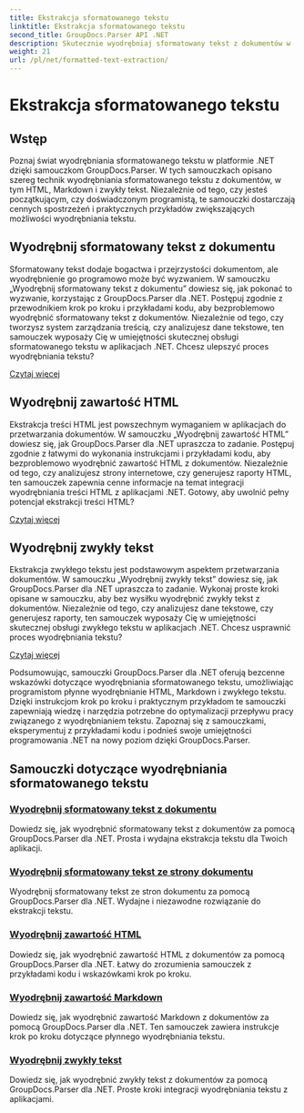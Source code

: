 ```yaml
---
title: Ekstrakcja sformatowanego tekstu
linktitle: Ekstrakcja sformatowanego tekstu
second_title: GroupDocs.Parser API .NET
description: Skutecznie wyodrębniaj sformatowany tekst z dokumentów w .NET za pomocą GroupDocs.Parser. Naucz się płynnie wyodrębniać kod HTML, Markdown i zwykły tekst.
weight: 21
url: /pl/net/formatted-text-extraction/
---
```


# Ekstrakcja sformatowanego tekstu


## Wstęp

Poznaj świat wyodrębniania sformatowanego tekstu w platformie .NET dzięki samouczkom GroupDocs.Parser. W tych samouczkach opisano szereg technik wyodrębniania sformatowanego tekstu z dokumentów, w tym HTML, Markdown i zwykły tekst. Niezależnie od tego, czy jesteś początkującym, czy doświadczonym programistą, te samouczki dostarczają cennych spostrzeżeń i praktycznych przykładów zwiększających możliwości wyodrębniania tekstu.

## Wyodrębnij sformatowany tekst z dokumentu

Sformatowany tekst dodaje bogactwa i przejrzystości dokumentom, ale wyodrębnienie go programowo może być wyzwaniem. W samouczku „Wyodrębnij sformatowany tekst z dokumentu” dowiesz się, jak pokonać to wyzwanie, korzystając z GroupDocs.Parser dla .NET. Postępuj zgodnie z przewodnikiem krok po kroku i przykładami kodu, aby bezproblemowo wyodrębnić sformatowany tekst z dokumentów. Niezależnie od tego, czy tworzysz system zarządzania treścią, czy analizujesz dane tekstowe, ten samouczek wyposaży Cię w umiejętności skutecznej obsługi sformatowanego tekstu w aplikacjach .NET. Chcesz ulepszyć proces wyodrębniania tekstu?

[Czytaj więcej](./extract-formatted-text-from-document/)

## Wyodrębnij zawartość HTML

Ekstrakcja treści HTML jest powszechnym wymaganiem w aplikacjach do przetwarzania dokumentów. W samouczku „Wyodrębnij zawartość HTML” dowiesz się, jak GroupDocs.Parser dla .NET upraszcza to zadanie. Postępuj zgodnie z łatwymi do wykonania instrukcjami i przykładami kodu, aby bezproblemowo wyodrębnić zawartość HTML z dokumentów. Niezależnie od tego, czy analizujesz strony internetowe, czy generujesz raporty HTML, ten samouczek zapewnia cenne informacje na temat integracji wyodrębniania treści HTML z aplikacjami .NET. Gotowy, aby uwolnić pełny potencjał ekstrakcji treści HTML?

[Czytaj więcej](./extract-html-content/)

## Wyodrębnij zwykły tekst

Ekstrakcja zwykłego tekstu jest podstawowym aspektem przetwarzania dokumentów. W samouczku „Wyodrębnij zwykły tekst” dowiesz się, jak GroupDocs.Parser dla .NET upraszcza to zadanie. Wykonaj proste kroki opisane w samouczku, aby bez wysiłku wyodrębnić zwykły tekst z dokumentów. Niezależnie od tego, czy analizujesz dane tekstowe, czy generujesz raporty, ten samouczek wyposaży Cię w umiejętności skutecznej obsługi zwykłego tekstu w aplikacjach .NET. Chcesz usprawnić proces wyodrębniania tekstu?

[Czytaj więcej](./extract-plain-text/)

Podsumowując, samouczki GroupDocs.Parser dla .NET oferują bezcenne wskazówki dotyczące wyodrębniania sformatowanego tekstu, umożliwiając programistom płynne wyodrębnianie HTML, Markdown i zwykłego tekstu. Dzięki instrukcjom krok po kroku i praktycznym przykładom te samouczki zapewniają wiedzę i narzędzia potrzebne do optymalizacji przepływu pracy związanego z wyodrębnianiem tekstu. Zapoznaj się z samouczkami, eksperymentuj z przykładami kodu i podnieś swoje umiejętności programowania .NET na nowy poziom dzięki GroupDocs.Parser.
## Samouczki dotyczące wyodrębniania sformatowanego tekstu
### [Wyodrębnij sformatowany tekst z dokumentu](./extract-formatted-text-from-document/)
Dowiedz się, jak wyodrębnić sformatowany tekst z dokumentów za pomocą GroupDocs.Parser dla .NET. Prosta i wydajna ekstrakcja tekstu dla Twoich aplikacji.
### [Wyodrębnij sformatowany tekst ze strony dokumentu](./extract-formatted-text-from-document-page/)
Wyodrębnij sformatowany tekst ze stron dokumentu za pomocą GroupDocs.Parser dla .NET. Wydajne i niezawodne rozwiązanie do ekstrakcji tekstu.
### [Wyodrębnij zawartość HTML](./extract-html-content/)
Dowiedz się, jak wyodrębnić zawartość HTML z dokumentów za pomocą GroupDocs.Parser dla .NET. Łatwy do zrozumienia samouczek z przykładami kodu i wskazówkami krok po kroku.
### [Wyodrębnij zawartość Markdown](./extract-markdown-content/)
Dowiedz się, jak wyodrębnić zawartość Markdown z dokumentów za pomocą GroupDocs.Parser dla .NET. Ten samouczek zawiera instrukcje krok po kroku dotyczące płynnego wyodrębniania tekstu.
### [Wyodrębnij zwykły tekst](./extract-plain-text/)
Dowiedz się, jak wyodrębnić zwykły tekst z dokumentów za pomocą GroupDocs.Parser dla .NET. Proste kroki integracji wyodrębniania tekstu z aplikacjami.